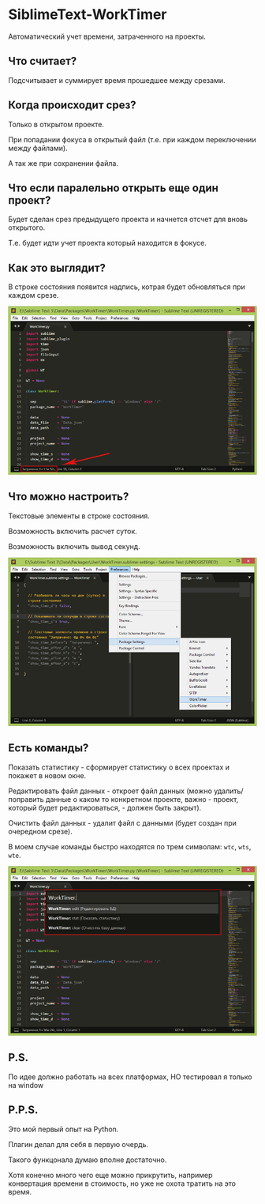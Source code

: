 # SiblimeText-WorkTimer
Автоматический учет времени, затраченного на проекты.

## Что считает?
Подсчитывает и суммирует время прошедшее между срезами.

## Когда происходит срез?
Только в открытом проекте.

При попадании фокуса в открытый файл (т.е. при каждом переключении между файлами).

А так же при сохранении файла.

## Что если паралельно открыть еще один проект?
Будет сделан срез предыдущего проекта и начнется отсчет для вновь открытого.

Т.е. будет идти учет проекта который находится в фокусе.

## Как это выглядит?
В строке состояния появится надпись, котрая будет обновляться при каждом срезе.

![](Screen1.png)

## Что можно настроить?
Текстовые элементы в строке состояния.

Возможность включить расчет суток.

Возможность включить вывод секунд.

![](Screen2.png)

## Есть команды?
Показать статистику - сформирует статистику о всех проектах и покажет в новом окне.

Редактировать файл данных - откроет файл данных (можно удалить/поправить данные о каком то конкретном проекте, важно - проект, который будет редактироваться, - должен быть закрыт).

Очистить файл данных - удалит файл с данными (будет создан при очередном срезе).

В моем случае команды быстро находятся по трем символам: `wtc`, `wts`, `wte`.

![](Screen3.png)

## P.S.
По идее должно работать на всех платформах, НО тестировал я только на window

## P.P.S.
Это мой первый опыт на Python.

Плагин делал для себя в первую очердь.

Такого функцонала думаю вполне достаточно.

Хотя конечно много чего еще можно прикрутить, например конвертация времени в стоимость, но уже не охота тратить на это время.
